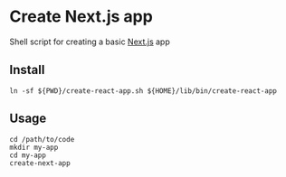 # Create Next.js app

Shell script for creating a basic [Next.js](http://nextjs.org) app

## Install

```ShellSession
ln -sf ${PWD}/create-react-app.sh ${HOME}/lib/bin/create-react-app
```

## Usage

```ShellSession
cd /path/to/code
mkdir my-app
cd my-app
create-next-app
```
